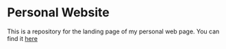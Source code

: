# Personal Website

This is a repository for the landing page of my personal web page. You can find it [here](https://rzhade.github.io/)